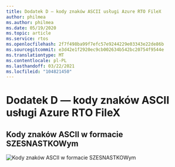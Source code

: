 ```yaml
---
title: Dodatek D — kody znaków ASCII usługi Azure RTO FileX
author: philmea
ms.author: philmea
ms.date: 05/19/2020
ms.topic: article
ms.service: rtos
ms.openlocfilehash: 2f7f498ba99f7efc57e9244229e03343e22de86b
ms.sourcegitcommit: e3d42e1f2920ec9cb002634b542bc20754f9544e
ms.translationtype: MT
ms.contentlocale: pl-PL
ms.lasthandoff: 03/22/2021
ms.locfileid: "104821450"
---
```

# <a name="appendix-d---azure-rtos-filex-ascii-character-codes"></a>Dodatek D — kody znaków ASCII usługi Azure RTO FileX

## <a name="ascii-character-codes-in-hex"></a>**Kody znaków ASCII w formacie SZESNASTKOWym**

![Kody znaków ASCII w formacie SZESNASTKOWym](./media/user-guide/ascii-character-codes-hex.png)

